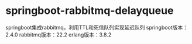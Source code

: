 # springboot-rabbitmq-delayqueue
springboot集成rabbitmq，利用TTL和死信队列实现延迟队列
springboot版本：2.4.0
rabbitmq版本：22.2
erlang版本：3.8.2
